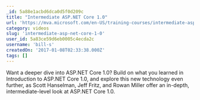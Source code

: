 ```yaml
---
_id: 5a88e1acbd6dca0d5f0d209c
title: "Intermediate ASP.NET Core 1.0"
url: 'https://mva.microsoft.com/en-US/training-courses/intermediate-aspnet-core-10-16964?l=Kvl35KmJD_4306218965'
category: videos
slug: 'intermediate-asp-net-core-1-0'
user_id: 5a83ce59d6eb0005c4ecda2c
username: 'bill-s'
createdOn: '2017-01-08T02:33:38.000Z'
tags: []
---
```


Want a deeper dive into ASP.NET Core 1.0? Build on what you learned in Introduction to ASP.NET Core 1.0, and explore this new technology even further, as Scott Hanselman, Jeff Fritz, and Rowan Miller offer an in-depth, intermediate-level look at ASP.NET Core 1.0.
